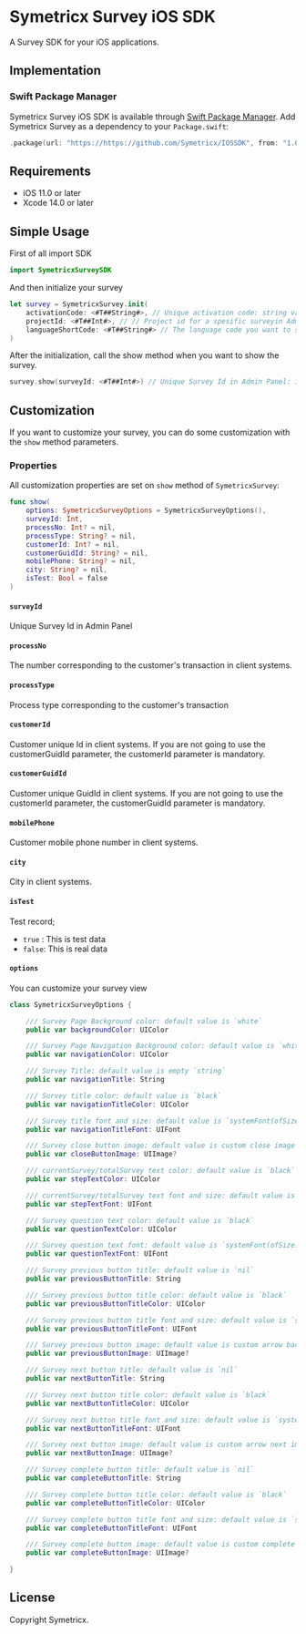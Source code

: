 # Symetricx Survey iOS SDK

A Survey SDK for your iOS applications.

## Implementation


### Swift Package Manager

Symetricx Survey iOS SDK is available through [Swift Package Manager](https://swift.org/package-manager/). Add Symetricx Survey as a dependency to your `Package.swift`:

```Swift
.package(url: "https://https://github.com/Symetricx/IOSSDK", from: "1.0.0")
```

## Requirements

- iOS 11.0 or later
- Xcode 14.0 or later

## Simple Usage

First of all import SDK

```Swift
import SymetricxSurveySDK
```

And then initialize your survey

```Swift
let survey = SymetricxSurvey.init(
    activationCode: <#T##String#>, // Unique activation code: string value
    projectId: <#T##Int#>, // // Project id for a spesific surveyin Admin Panel: int value
    languageShortCode: <#T##String#> // The language code you want to show the survey: string value (for example "en")
)
```

After the initialization, call the show method when you want to show the survey.

```Swift
survey.show(surveyId: <#T##Int#>) // Unique Survey Id in Admin Panel: int value
```

## Customization

If you want to customize your survey, you can do some customization with the `show` method parameters.

### Properties

All customization properties are set on `show` method of `SymetricxSurvey`:

```Swift
func show(
    options: SymetricxSurveyOptions = SymetricxSurveyOptions(),
    surveyId: Int,
    processNo: Int? = nil,
    processType: String? = nil,
    customerId: Int? = nil,
    customerGuidId: String? = nil,
    mobilePhone: String? = nil,
    city: String? = nil,
    isTest: Bool = false
)
```
#### `surveyId`

Unique Survey Id in Admin Panel

#### `processNo`

The number corresponding to the customer's transaction in client systems.

#### `processType`

Process type corresponding to the customer's transaction

#### `customerId`

Customer unique Id in client systems. 
If you are not going to use the customerGuidId parameter, the customerId parameter is mandatory.

#### `customerGuidId`

Customer unique GuidId in client systems. 
If you are not going to use the customerId parameter, the customerGuidId parameter is mandatory.

#### `mobilePhone`

Customer mobile phone number in client systems.

#### `city`

City in client systems.

#### `isTest`

Test record;
- `true` : This is test data 
- `false`: This is real data

#### `options`

You can customize your survey view

```Swift
class SymetricxSurveyOptions {

    /// Survey Page Background color: default value is `white`
    public var backgroundColor: UIColor

    /// Survey Page Navigation Background color: default value is `white`
    public var navigationColor: UIColor

    /// Survey Title: default value is empty `string`
    public var navigationTitle: String

    /// Survey title color: default value is `black`
    public var navigationTitleColor: UIColor

    /// Survey title font and size: default value is `systemFont(ofSize: 18)`
    public var navigationTitleFont: UIFont

    /// Survey close button image: default value is custom close image
    public var closeButtonImage: UIImage?

    /// currentSurvey/totalSurvey text color: default value is `black`
    public var stepTextColor: UIColor

    /// currentSurvey/totalSurvey text font and size: default value is `systemFont(ofSize: 12)`
    public var stepTextFont: UIFont

    /// Survey question text color: default value is `black`
    public var questionTextColor: UIColor

    /// Survey question text font: default value is `systemFont(ofSize: 16)`
    public var questionTextFont: UIFont

    /// Survey previous button title: default value is `nil`
    public var previousButtonTitle: String

    /// Survey previous button title color: default value is `black`
    public var previousButtonTitleColor: UIColor

    /// Survey previous button title font and size: default value is `systemFont(ofSize: 14)`
    public var previousButtonTitleFont: UIFont

    /// Survey previous button image: default value is custom arrow back image
    public var previousButtonImage: UIImage?

    /// Survey next button title: default value is `nil`
    public var nextButtonTitle: String

    /// Survey next button title color: default value is `black`
    public var nextButtonTitleColor: UIColor

    /// Survey next button title font and size: default value is `systemFont(ofSize: 14)`
    public var nextButtonTitleFont: UIFont

    /// Survey next button image: default value is custom arrow next image
    public var nextButtonImage: UIImage?

    /// Survey complete button title: default value is `nil`
    public var completeButtonTitle: String

    /// Survey complete button title color: default value is `black`
    public var completeButtonTitleColor: UIColor

    /// Survey complete button title font and size: default value is `systemFont(ofSize: 14)`
    public var completeButtonTitleFont: UIFont

    /// Survey complete button image: default value is custom complete button
    public var completeButtonImage: UIImage?

}
```

## License

Copyright Symetricx.
